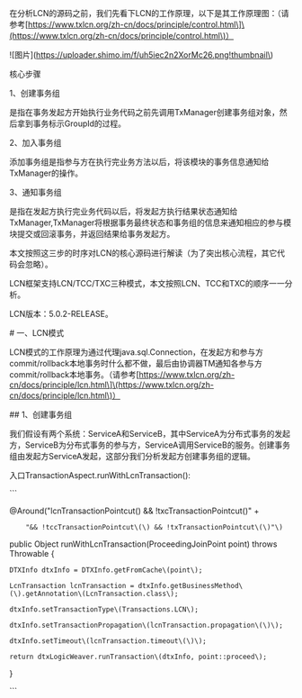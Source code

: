 在分析LCN的源码之前，我们先看下LCN的工作原理，以下是其工作原理图：（请参考\[https://www.txlcn.org/zh-cn/docs/principle/control.html\]\(https://www.txlcn.org/zh-cn/docs/principle/control.html\)）

!\[图片\]\(https://uploader.shimo.im/f/uh5iec2n2XorMc26.png!thumbnail\)

核心步骤

1、创建事务组

是指在事务发起方开始执行业务代码之前先调用TxManager创建事务组对象，然后拿到事务标示GroupId的过程。

2、加入事务组

添加事务组是指参与方在执行完业务方法以后，将该模块的事务信息通知给TxManager的操作。

3、通知事务组

是指在发起方执行完业务代码以后，将发起方执行结果状态通知给TxManager,TxManager将根据事务最终状态和事务组的信息来通知相应的参与模块提交或回滚事务，并返回结果给事务发起方。



本文按照这三步的时序对LCN的核心源码进行解读（为了突出核心流程，其它代码会忽略）。

LCN框架支持LCN/TCC/TXC三种模式，本文按照LCN、TCC和TXC的顺序一一分析。

LCN版本：5.0.2-RELEASE。

\# 一、LCN模式

LCN模式的工作原理为通过代理java.sql.Connection，在发起方和参与方commit/rollback本地事务时什么都不做，最后由协调器TM通知各参与方commit/rollback本地事务。（请参考\[https://www.txlcn.org/zh-cn/docs/principle/lcn.html\]\(https://www.txlcn.org/zh-cn/docs/principle/lcn.html\)）

\#\# 1、创建事务组

我们假设有两个系统：ServiceA和ServiceB，其中ServiceA为分布式事务的发起方，ServiceB为分布式事务的参与方，ServiceA调用ServiceB的服务。创建事务组由发起方ServiceA发起，这部分我们分析发起方创建事务组的逻辑。



入口TransactionAspect.runWithLcnTransaction\(\):

\`\`\`

@Around\("lcnTransactionPointcut\(\) && !txcTransactionPointcut\(\)" +

        "&& !tccTransactionPointcut\(\) && !txTransactionPointcut\(\)"\)

public Object runWithLcnTransaction\(ProceedingJoinPoint point\) throws Throwable {

    DTXInfo dtxInfo = DTXInfo.getFromCache\(point\);

    LcnTransaction lcnTransaction = dtxInfo.getBusinessMethod\(\).getAnnotation\(LcnTransaction.class\);

    dtxInfo.setTransactionType\(Transactions.LCN\);

    dtxInfo.setTransactionPropagation\(lcnTransaction.propagation\(\)\);

    dtxInfo.setTimeout\(lcnTransaction.timeout\(\)\);

    return dtxLogicWeaver.runTransaction\(dtxInfo, point::proceed\);

}

\`\`\`

